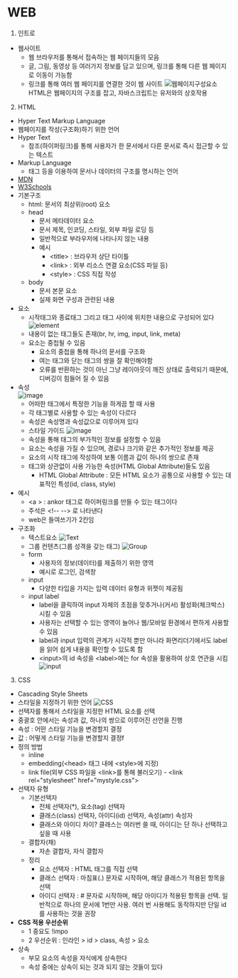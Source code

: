 # WEB
1. 인트로
- 웹사이트
  - 웹 브라우저를 통해서 접속하는 웹 페이지들의 모음
  - 글, 그림, 동영상 등 여러가지 정보를 담고 있으며, 링크를 통해 다른 웹 페이지로 이동이 가능함
  - 링크를 통해 여러 웹 페이지를 연결한 것이 웹 사이트
  ![웹페이지구성요소](https://user-images.githubusercontent.com/122499274/223284616-e4aeb93e-c780-4e89-aca4-db13b1969e12.png)
    HTML은 웹페이지의 구조를 잡고, 자바스크립트는 유저와의 상호작용

2. HTML
- Hyper Text Markup Language
- 웹페이지를 작성(구조화)하기 위한 언어
- Hyper Text
  - 참조(하이퍼링크)를 통해 사용자가 한 문서에서 다른 문서로 즉시 접근할 수 있는 텍스트
- Markup Language
  - 태그 등을 이용하여 문서나 데이터의 구조를 명시하는 언어
- [MDN](https://developer.mozilla.org/ko/)
- [W3Schools](https://www.w3schools.com/)
- 기본구조
  - html: 문서의 최상위(root) 요소
  - head
    - 문서 메타데이터 요소
    - 문서 제목, 인코딩, 스타일, 외부 파일 로딩 등
    - 일반적으로 부라우저에 나타나지 않는 내용
    - 예시
      - \<title> : 브라우저 상단 타이틀
      - \<link> : 외부 리소스 연결 요소(CSS 파일 등)
      - \<style> : CSS 직접 작성
  - body 
    - 문서 본문 요소
    - 실제 화면 구성과 관련된 내용
- 요소
  - 시작태그와 종료태그 그리고 태그 사이에 위치한 내용으로 구성되어 있다
    ![element](https://user-images.githubusercontent.com/122499274/223286518-d76c3e2f-ed8e-45fc-b1ec-cd7d1eaa804e.png)
  - 내용이 없는 태그들도 존재(br, hr, img, input, link, meta)
  - 요소는 중첩될 수 있음
    - 요소의 중첩을 통해 하나의 문서를 구조화
    - 여는 태그와 닫는 태그의 쌍을 잘 확인해야함
    - 오류를 반환하는 것이 아닌 그냥 레이아웃이 깨진 상태로 출력되기 때문에, 디버깅이 힘들어 질 수 있음
- 속성  
  ![image](https://user-images.githubusercontent.com/122499274/223287112-c21e8b06-257f-4f7e-be7e-02b5b0230fcd.png)
  - 어떠한 태그에서 특정한 기능을 하게끔 할 때 사용
  - 각 태그별로 사용할 수 있는 속성이 다르다
  - 속성은 속성명과 속성값으로 이루어져 있다
  - 스타일 가이드
    ![image](https://user-images.githubusercontent.com/122499274/223287373-dbffdf9d-fb3c-4df6-aa74-51745b046953.png) 
  - 속성을 통해 태그의 부가적인 정보를 설정할 수 있음
  - 요소는 속성을 가질 수 있으며, 경로나 크기와 같은 추가적인 정보를 제공
  - 요소의 시작 태그에 작성하여 보통 이름과 값이 하나의 쌍으로 존재
  - 태그와 상관없이 사용 가능한 속성(HTML Global Attribute)들도 있음
    - HTML Global Attribute : 모든 HTML 요소가 공통으로 사용할 수 있는 대표적인 특성(id, class, style)
- 예시
  - \<a > : ankor 태그로 하이퍼링크를 만들 수 있는 태그이다
  - 주석은 \<!-- --> 로 나타낸다
  - web은 들여쓰기가 2칸임
- 구조화
  - 텍스트요소
  ![Text](https://user-images.githubusercontent.com/122499274/223290611-443cf42d-9ae9-457d-92ea-3d47740e578c.png)
  - 그룹 컨텐츠(그룹 성격을 갖는 태그)
   ![Group](https://user-images.githubusercontent.com/122499274/223291976-f5d25bf9-32b5-402e-89e5-35ca9c01c13e.png)
  - form
    - 사용자의 정보(데이터)를 제출하기 위한 영역
    - 예시로 로그인, 검색창
  - input 
    - 다양한 타입을 가지는 입력 데이터 유형과 위젯이 제공됨
  - input label
    - label을 클릭하여 input 자체의 초점을 맞추거나(커서) 활성화(체크박스) 시킬 수 있음
    - 사용자는 선택할 수 있는 영역이 늘어나 웹/모바일 환경에서 편하게 사용할 수 있음
    - label과 input 입력의 관계가 시각적 뿐만 아니라 화면리더기에서도 label을 읽어 쉽게 내용을 확인할 수 있도록 함
    - \<input>의 id 속성을 \<label>에는 for 속성을 활용하여 상호 연관을 시킴
     ![input](https://user-images.githubusercontent.com/122499274/223293172-12fc0d71-087c-461b-aaff-0eb9bce5c64c.png)


3. CSS
- Cascading Style Sheets
- 스타일을 지정하기 위한 언어
![CSS](https://user-images.githubusercontent.com/122499274/223294581-98eb6e68-48fe-4286-ae13-ffb8df635e76.png)
- 선택자를 통해서 스타일을 지정한 HTML 요소를 선택
- 중괄호 안에서는 속성과 값, 하나의 쌍으로 이루어진 선언을 진행
- 속성 : 어떤 스타일 기능을 변경할지 결정
- 값 : 어떻게 스타일 기능을 변경할지 결정f
- 정의 방법
  - inline
  - embedding(\<head> 태그 내에 \<style>에 지정)
  - link file(외부 CSS 파일을 \<link>를 통해 불러오기) - \<link rel="stylesheet" href="mystyle.css">
- 선택자 유형
  - 기본선택자
    - 전체 선택자(*), 요소(tag) 선택자
    - 클래스(class) 선택자, 아이디(id) 선택자, 속성(attr) 속성자
    - 클래스와 아이디 차이? 클래스는 여러번 쓸 때, 아이디는 단 하나 선택하고 싶을 때 사용
  - 결합자(채)
    - 자손 결합자, 자식 결합자
  - 정리
    - 요소 선택자 : HTML 태그를 직접 선택
    - 클래스 선택자 : 마침표(.) 문자로 시작하며, 해당 클래스가 적용된 항목을 선택
    - 아이디 선택자 : # 문자로 시작하며, 해당 아이디가 적용된 항목을 선택. 일반적으로 하나의 문서에 1번만 사용. 여러 번 사용해도 동작하지만 단일 id를 사용하는 것을 권장
- **CSS 적용 우선순위**
  - 1 중요도 !impo 
  - 2 우선순위 : 인라인 > id > class, 속성 > 요소
- 상속
  - 부모 요소의 속성을 자식에게 상속한다
  - 속성 중에는 상속이 되는 것과 되지 않는 것들이 있다
 